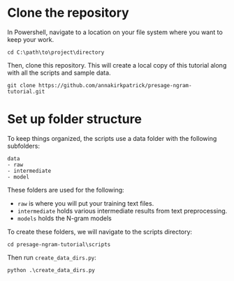 # Clone the repository

In Powershell, navigate to a location on your file system where you want to keep your work.  

```
cd C:\path\to\project\directory
```

Then, clone this repository. This will create a local copy of this tutorial along with all the scripts and sample data.

```
git clone https://github.com/annakirkpatrick/presage-ngram-tutorial.git
```

# Set up folder structure

To keep things organized, the scripts use a data folder with the following  subfolders:
```
data
- raw
- intermediate
- model
```

These folders are used for the following:

- `raw` is where you will put your training text files.
- `intermediate` holds various intermediate results from text preprocessing.
- `models` holds the N-gram models

To create these folders, we will navigate to the scripts directory:
```
cd presage-ngram-tutorial\scripts
```
Then run `create_data_dirs.py`:
```
python .\create_data_dirs.py
```